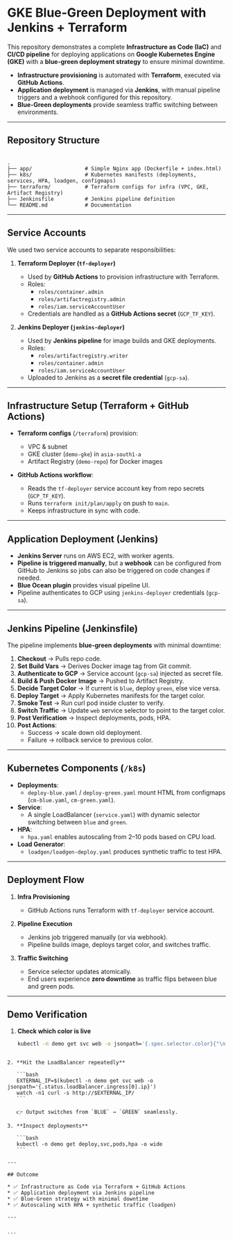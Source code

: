 
# GKE Blue-Green Deployment with Jenkins + Terraform

This repository demonstrates a complete **Infrastructure as Code (IaC)** and **CI/CD pipeline** for deploying applications on **Google Kubernetes Engine (GKE)** with a **blue-green deployment strategy** to ensure minimal downtime.

- **Infrastructure provisioning** is automated with **Terraform**, executed via **GitHub Actions**.  
- **Application deployment** is managed via **Jenkins**, with manual pipeline triggers and a webhook configured for this repository.  
- **Blue-Green deployments** provide seamless traffic switching between environments.  

---

## Repository Structure

```

.
├── app/                 # Simple Nginx app (Dockerfile + index.html)
├── k8s/                 # Kubernetes manifests (deployments, services, HPA, loadgen, configmaps)
├── terraform/           # Terraform configs for infra (VPC, GKE, Artifact Registry)
├── Jenkinsfile          # Jenkins pipeline definition
└── README.md            # Documentation

````

---

## Service Accounts

We used two service accounts to separate responsibilities:

1. **Terraform Deployer (`tf-deployer`)**
   - Used by **GitHub Actions** to provision infrastructure with Terraform.
   - Roles:
     - `roles/container.admin`
     - `roles/artifactregistry.admin`
     - `roles/iam.serviceAccountUser`
   - Credentials are handled as a **GitHub Actions secret** (`GCP_TF_KEY`).

2. **Jenkins Deployer (`jenkins-deployer`)**
   - Used by **Jenkins pipeline** for image builds and GKE deployments.
   - Roles:
     - `roles/artifactregistry.writer`
     - `roles/container.admin`
     - `roles/iam.serviceAccountUser`
   - Uploaded to Jenkins as a **secret file credential** (`gcp-sa`).

---

## Infrastructure Setup (Terraform + GitHub Actions)

- **Terraform configs** (`/terraform`) provision:
  - VPC & subnet
  - GKE cluster (`demo-gke`) in `asia-south1-a`
  - Artifact Registry (`demo-repo`) for Docker images

- **GitHub Actions workflow**:
  - Reads the `tf-deployer` service account key from repo secrets (`GCP_TF_KEY`).
  - Runs `terraform init/plan/apply` on push to `main`.
  - Keeps infrastructure in sync with code.

---

## Application Deployment (Jenkins)

- **Jenkins Server** runs on AWS EC2, with worker agents.  
- **Pipeline is triggered manually**, but a **webhook** can be configured from GitHub to Jenkins so jobs can also be triggered on code changes if needed.  
- **Blue Ocean plugin** provides visual pipeline UI.  
- Pipeline authenticates to GCP using `jenkins-deployer` credentials (`gcp-sa`).  

---

## Jenkins Pipeline (Jenkinsfile)

The pipeline implements **blue-green deployments** with minimal downtime:

1. **Checkout** → Pulls repo code.  
2. **Set Build Vars** → Derives Docker image tag from Git commit.  
3. **Authenticate to GCP** → Service account (`gcp-sa`) injected as secret file.  
4. **Build & Push Docker Image** → Pushed to Artifact Registry.  
5. **Decide Target Color** → If current is `blue`, deploy `green`, else vice versa.  
6. **Deploy Target** → Apply Kubernetes manifests for the target color.  
7. **Smoke Test** → Run curl pod inside cluster to verify.  
8. **Switch Traffic** → Update `web` service selector to point to the target color.  
9. **Post Verification** → Inspect deployments, pods, HPA.  
10. **Post Actions**:  
    - Success → scale down old deployment.  
    - Failure → rollback service to previous color.  

---

## Kubernetes Components (`/k8s`)

- **Deployments**:  
  - `deploy-blue.yaml` / `deploy-green.yaml` mount HTML from configmaps (`cm-blue.yaml`, `cm-green.yaml`).  
- **Service**:  
  - A single LoadBalancer (`service.yaml`) with dynamic selector switching between `blue` and `green`.  
- **HPA**:  
  - `hpa.yaml` enables autoscaling from 2–10 pods based on CPU load.  
- **Load Generator**:  
  - `loadgen/loadgen-deploy.yaml` produces synthetic traffic to test HPA.  

---

## Deployment Flow

1. **Infra Provisioning**  
   - GitHub Actions runs Terraform with `tf-deployer` service account.  

2. **Pipeline Execution**  
   - Jenkins job triggered manually (or via webhook).  
   - Pipeline builds image, deploys target color, and switches traffic.  

3. **Traffic Switching**  
   - Service selector updates atomically.  
   - End users experience **zero downtime** as traffic flips between blue and green pods.  

---

## Demo Verification

1. **Check which color is live**
   ```bash
   kubectl -n demo get svc web -o jsonpath='{.spec.selector.color}{"\n"}'
````

2. **Hit the LoadBalancer repeatedly**

   ```bash
   EXTERNAL_IP=$(kubectl -n demo get svc web -o jsonpath='{.status.loadBalancer.ingress[0].ip}')
   watch -n1 curl -s http://$EXTERNAL_IP/
   ```

   👉 Output switches from `BLUE` → `GREEN` seamlessly.

3. **Inspect deployments**

   ```bash
   kubectl -n demo get deploy,svc,pods,hpa -o wide
   ```

---

## Outcome

* ✅ Infrastructure as Code via Terraform + GitHub Actions
* ✅ Application deployment via Jenkins pipeline
* ✅ Blue-Green strategy with minimal downtime
* ✅ Autoscaling with HPA + synthetic traffic (loadgen)

---


```

